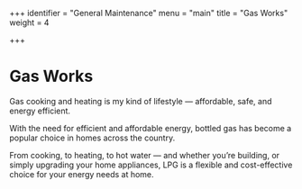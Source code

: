 +++
identifier = "General Maintenance"
menu = "main"
title = "Gas Works"
weight = 4

+++

# Gas Works

Gas cooking and heating is my kind of lifestyle — affordable, safe, and energy efficient.

With the need for efficient and affordable energy, bottled gas has become a popular choice in homes across the country.

From cooking, to heating, to hot water — and whether you’re building, or simply upgrading your home appliances, LPG is a flexible and cost-effective choice for your energy needs at home.

